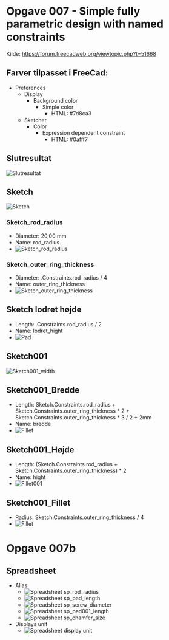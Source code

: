 # Opgave 007 - Simple fully parametric design with named constraints

Kilde: https://forum.freecadweb.org/viewtopic.php?t=51668

## Farver tilpasset i FreeCad:

* Preferences
  * Display
    * Background color
      * Simple color
        * HTML: #7d8ca3
  * Sketcher
    * Color
      * Expression dependent constraint
        * HTML: #0afff7

## Slutresultat

![Slutresultat](./Images/Slutresultat_2022-12-08%2019-19-12.png)

## Sketch

![Sketch](./Images/Sketch_2022-12-08_19-27-14.png)  

### Sketch_rod_radius 

* Diameter: 20,00 mm
* Name: rod_radius  
* ![Sketch_rod_radius](./Images/Sketch_rod_radius_2022-12-08_19-30-04.png)  

### Sketch_outer_ring_thickness

* Diameter: .Constraints.rod_radius / 4
* Name: outer_ring_thickness  
* ![Sketch_outer_ring_thickness](./Images/Sketch_outer_ring_thickness_2022-12-08_19-21-46.png)

## Sketch lodret højde

* Length: .Constraints.rod_radius / 2
* Name: lodret_hight  
* ![Pad](./Images/Sketch_lodret_hight_2022-12-08_19-24-17.png)

## Sketch001

![Sketch001_width](./Images/Sketch001_2022-12-08_19-38-28.png)

## Sketch001_Bredde

* Length: Sketch.Constraints.rod_radius + Sketch.Constraints.outer_ring_thickness * 2 + Sketch.Constraints.outer_ring_thickness * 3 / 2 + 2mm
* Name: bredde
* ![Fillet](./Images/Sketch001_bredde_2022-12-08_19-40-44.png)

## Sketch001_Højde

* Length: (Sketch.Constraints.rod_radius + Sketch.Constraints.outer_ring_thickness) * 2
* Name: hight
* ![Fillet001](./Images/Sketch001_hight_2022-12-08_19-43-51.png)

## Sketch001_Fillet

* Radius: Sketch.Constraints.outer_ring_thickness / 4
* ![Fillet](./Images/Fillet_2022-12-08_19-49-30.png)

# Opgave 007b

## Spreadsheet

* Alias
  * ![Spreadsheet sp_rod_radius](./Images/Spreadsheet_01_2022-12-09_09-19-35.png)
  * ![Spreadsheet sp_pad_length](./Images/Spreadsheet_02_2022-12-09_09-26-10.png)
  * ![Spreadsheet sp_screw_diameter](./Images/Spreadsheet_03_2022-12-09_09-27-01.png)
  * ![Spreadsheet sp_pad001_length](./Images/Spreadsheet_04_2022-12-09_09-27-33.png)
  * ![Spreadsheet sp_chamfer_size](./Images/Spreadsheet_05_2022-12-09_09-27-41.png)
* Displays unit
  * ![Spreadsheet display unit](./Images/Spreadsheet_06_2022-12-09_09-29-55.png)
